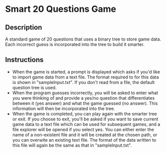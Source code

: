 # Smart 20 Questions Game

## Description
A standard game of 20 questions that uses a binary tree to store game data. Each incorrect guess is incorporated into the tree to build it smarter.

## Instructions
- When the game is started, a prompt is displayed which asks if you'd like to import game data from a text file. The format required to for this data is shown in "sampleInput.txt". If you don't read from a file, the default question tree is used.
- When the program guesses incorrectly, you will be asked to enter what you were thinking of and provide a yes/no question that differentiates between it (yes answer) and what the game guessed (no answer). This information will then be incorporated into the tree.
- When the game is completed, you can play again with the smarter tree or exit. If you choose to exit, you'll be asked if you want to save current game data to a text file which can be used for subsequent games, and a file explorer will be opened if you select yes. You can either enter the name of a non-existent file and it will be created at the chosen path, or you can overwite an existing text file. The format of the data written to this file will again be the same as that in "sampleInput.txt".